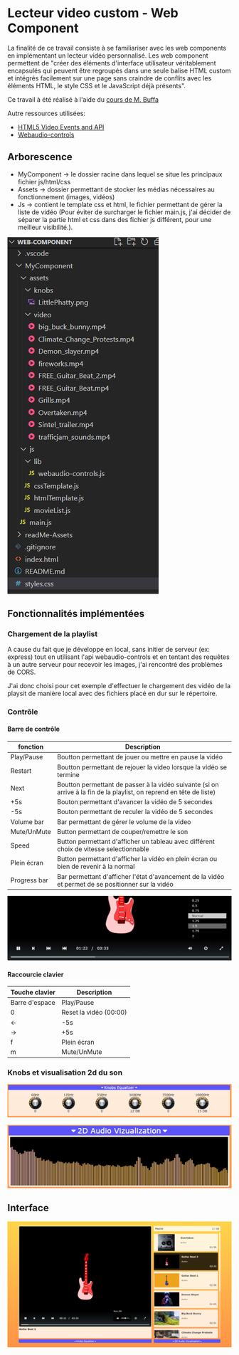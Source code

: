 # Lecteur video custom - Web Component

La finalité de ce travail consiste à se familiariser avec les web components en implémentant un lecteur vidéo personnalisé. Les web component permettent de "créer des éléments d'interface utilisateur véritablement encapsulés qui peuvent être regroupés dans une seule balise HTML custom et intégrés facilement sur une page sans craindre de conflits avec les éléments HTML, le style CSS et le JavaScript déjà présents".

Ce travail à été réalisé à l'aide du [cours de M. Buffa](http://miageprojet2.unice.fr/Intranet_de_Michel_Buffa/M2_MIAGE_INTENSE_Technos_Web_2021-2022#Supports_de_cours_.3a)

Autre ressources utilisées:

- [HTML5 Video Events and API](https://www.w3.org/2010/05/video/mediaevents.html)
- [Webaudio-controls](https://g200kg.github.io/webaudio-controls/docs/index.html)

## Arborescence
- MyComponent → le dossier racine dans lequel se situe les principaux fichier js/html/css
- Assets → dossier permettant de stocker les médias nécessaires au fonctionnement (images, vidéos)
- Js → contient le template css et html, le fichier permettant de gérer la liste de vidéo (Pour éviter de surcharger le fichier main.js, j'ai décider de séparer la partie html et css dans des fichier js différent, pour une meilleur visibilité.).

![arborescence](./readMe-Assets/arborescence.png)

## Fonctionnalités implémentées

### Chargement de la playlist

A cause du fait que je développe en local, sans initier de serveur (ex: express) tout en utilisant l'api webaudio-controls et en tentant des requêtes à un autre serveur pour recevoir les images, j'ai rencontré des problèmes de CORS. 

J'ai donc choisi pour cet exemple d'effectuer le chargement des vidéo de la playsit de manière local avec des fichiers placé en dur sur le répertoire.

### Contrôle

#### Barre de contrôle

| fonction     | Description                                    |
| -----------  | ---------------------------------------------- |
| Play/Pause   | Boutton permettant de jouer ou mettre en pause la vidéo                 |
| Restart      | Boutton permettant de rejouer la video lorsque la vidéo se termine      |
| Next         | Boutton permettant de passer à la vidéo suivante (si on arrive à la fin de la playlist, on reprend en tête de liste) |
| +5s          | Bouton permettant d'avancer la vidéo de 5 secondes |
| -5s          | Bouton permettant de reculer la vidéo de 5 secondes|
| Volume bar   | Bar permettant de gérer le volume de la video                 |
| Mute/UnMute  | Button permettant de couper/remettre le son  |
| Speed        | Button permettant d'afficher un tableau avec différent choix de vitesse selectionnable  |
| Plein écran  | Button permettant d'afficher la vidéo en plein écran ou bien de revenir à la normal  |
| Progress bar | Bar permettant d'afficher l'état d'avancement de la vidéo et permet de se positionner sur la vidéo  |


![video controls](./readMe-Assets/video-controls.png)

#### Raccourcie clavier

| Touche clavier    | Description                                 |
| ----------------- | ---------------------------------------------- |
| Barre d'espace    | Play/Pause                |
| 0                 | Reset la vidéo (00:00)      |
| ←                 | -5s |
| →                 | +5s                |
| f                 | Plein écran  |
| m                 | Mute/UnMute  |

### Knobs et visualisation 2d du son

![knobs](./readMe-Assets/knobs.png)

![Visualisation son 2d](./readMe-Assets/2d-song.png)

## Interface 

![UI](./readMe-Assets/resultat.png)